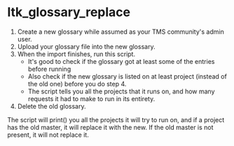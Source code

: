 # ltk_glossary_replace

1. Create a new glossary while assumed as your TMS community's admin user.
2. Upload your glossary file into the new glossary.
3. When the import finishes, run this script.
      * It's good to check if the glossary got at least some of the entries before running
      * Also check if the new glossary is listed on at least project (instead of the old one) before you do step 4.
      * The script tells you all the projects that it runs on, and how many requests it had to make to run in its entirety.
4. Delete the old glossary.

The script will print() you all the projects it will try to run on, and if a project has the old master, it will replace it with the new. 
If the old master is not present, it will not replace it.
